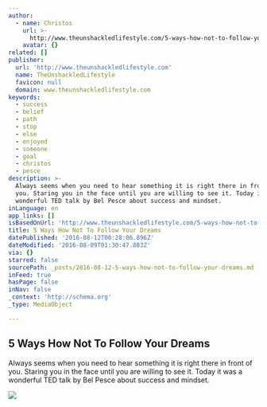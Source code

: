 ```yaml
---
author:
  - name: Christos
    url: >-
      http://www.theunshackledlifestyle.com/5-ways-how-not-to-follow-your-dreams/
    avatar: {}
related: []
publisher:
  url: 'http://www.theunshackledlifestyle.com'
  name: TheUnshackledLifestyle
  favicon: null
  domain: www.theunshackledlifestyle.com
keywords:
  - success
  - belief
  - path
  - stop
  - else
  - enjoyed
  - someone
  - goal
  - christos
  - pesce
description: >-
  Always seems when you need to hear something it is right there in front of
  you. Staring you in the face until you are willing to see it. Today it was a
  wonderful TED talk by Bel Pesce about success and mindset.
inLanguage: en
app_links: []
isBasedOnUrl: 'http://www.theunshackledlifestyle.com/5-ways-how-not-to-follow-your-dreams/'
title: 5 Ways How Not To Follow Your Dreams
datePublished: '2016-08-12T00:28:06.896Z'
dateModified: '2016-08-09T01:30:47.883Z'
via: {}
starred: false
sourcePath: _posts/2016-08-12-5-ways-how-not-to-follow-your-dreams.md
inFeed: true
hasPage: false
inNav: false
_context: 'http://schema.org'
_type: MediaObject

---
```

<article style=""><h1>5 Ways How Not To Follow Your Dreams</h1><p>Always seems when you need to hear something it is right there in front of you. Staring you in the face until you are willing to see it. Today it was a wonderful TED talk by Bel Pesce about success and mindset.</p><img src="http://www.theunshackledlifestyle.com/TheUnshackledLifestyle/images/18482/IMG_0788.jpg" /></article>